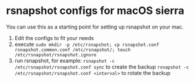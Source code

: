 # rsnapshot configs for macOS sierra
You can use this as a starting point for setting up rsnapshot on your mac.
1. Edit the configs to fit your needs
2. execute
   `sudo mkdir -p /etc/rsnapshot; cp rsnapshot.conf rsnapshot.common.conf /etc/rsnapshot/; touch /etc/rsnapshot/rsnapshot.ignore`
3. run rsnapshot, for example:
   `rsnapshot -c /etc/rsnapshot/rsnapshot.conf sync` to create the backup
   `rsnapshot -c /etc/rsnapshot/rsnapshot.conf <interval>` to rotate the backup
